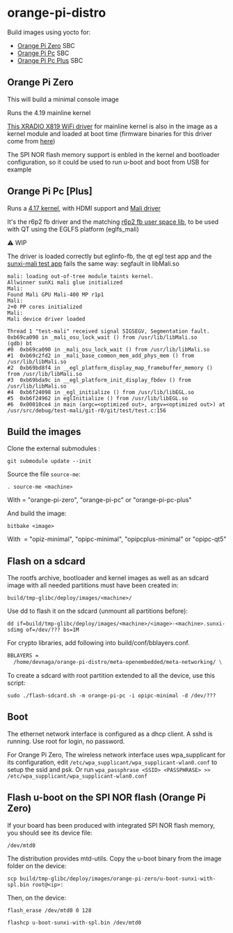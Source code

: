 # orange-pi-distro
Build images using yocto for:
- [Orange Pi Zero](http://www.orangepi.org/orangepizero/) SBC
- [Orange Pi Pc](http://www.orangepi.org/orangepipc/) SBC
- [Orange Pi Pc Plus](http://www.orangepi.org/orangepipcplus/) SBC

## Orange Pi Zero
This will build a minimal console image

Runs the 4.19 mainline kernel

[This XRADIO X819 WiFi driver](https://github.com/fifteenhex/xradio) for mainline kernel is also in the image as a kernel module and loaded at boot time (firmware binaries for this driver come from [here](https://github.com/armbian/build.git))

The SPI NOR flash memory support is enbled in the kernel and bootloader configuration, so it could be used to run u-boot and boot from USB for example

## Orange Pi Pc [Plus]

Runs a [4.17 kernel](https://github.com/megous/linux), with HDMI support and [Mali driver](https://github.com/mripard/sunxi-mali)

It's the r6p2 fb driver and the matching [r6p2 fb user space lib](https://github.com/free-electrons/mali-blobs), to be used with QT using the EGLFS platform (eglfs_mali)

:warning: WIP

The driver is loaded correctly but eglinfo-fb, the qt egl test app and the [sunxi-mali test app](https://github.com/linux-sunxi/sunxi-mali/tree/master/test) fails the same way: segfault in libMali.so

```
mali: loading out-of-tree module taints kernel.
Allwinner sunXi mali glue initialized
Mali: 
Found Mali GPU Mali-400 MP r1p1
Mali: 
2+0 PP cores initialized
Mali: 
Mali device driver loaded
```

```
Thread 1 "test-mali" received signal SIGSEGV, Segmentation fault.
0xb69ca090 in _mali_osu_lock_wait () from /usr/lib/libMali.so
(gdb) bt
#0  0xb69ca090 in _mali_osu_lock_wait () from /usr/lib/libMali.so
#1  0xb69c2fd2 in _mali_base_common_mem_add_phys_mem () from /usr/lib/libMali.so
#2  0xb69bd8f4 in __egl_platform_display_map_framebuffer_memory () from /usr/lib/libMali.so
#3  0xb69bda9c in __egl_platform_init_display_fbdev () from /usr/lib/libMali.so
#4  0xb6f24098 in _egl_initialize () from /usr/lib/libEGL.so
#5  0xb6f24962 in eglInitialize () from /usr/lib/libEGL.so
#6  0x00010ce4 in main (argc=<optimized out>, argv=<optimized out>) at /usr/src/debug/test-mali/git-r0/git/test/test.c:156
```

## Build the images
Clone the external submodules :

`git submodule update --init`

Source the file `source-me`:

`. source-me <machine>`

With <machine> = "orange-pi-zero", "orange-pi-pc" or "orange-pi-pc-plus"

And build the image:

`bitbake <image>`

With <image> = "opiz-minimal", "opipc-minimal", "opipcplus-minimal" or "opipc-qt5"

## Flash on a sdcard
The rootfs archive, bootloader and kernel images as well as an sdcard image with all needed partitions must have been created in:

`build/tmp-glibc/deploy/images/<machine>/`

Use dd to flash it on the sdcard (unmount all partitions before):

`dd if=build/tmp-glibc/deploy/images/<machine>/<image>-<machine>.sunxi-sdimg of=/dev/??? bs=1M`

For crypto libraries, add following into build/conf/bblayers.conf.

```bash
BBLAYERS =
  /home/devnaga/orange-pi-distro/meta-openembedded/meta-networking/ \
```

To create a sdcard with root partition extended to all the device, use this script:

`sudo ./flash-sdcard.sh -m orange-pi-pc -i opipc-minimal -d /dev/???`

## Boot
The ethernet network interface is configured as a dhcp client. A sshd is running. Use root for login, no password.

For Orange Pi Zero, The wireless network interface uses wpa_supplicant for its configuration, edit `/etc/wpa_supplicant/wpa_supplicant-wlan0.conf` to setup the ssid and psk. Or run `wpa_passphrase <SSID> <PASSPHRASE> >> /etc/wpa_supplicant/wpa_supplicant-wlan0.conf`

## Flash u-boot on the SPI NOR flash (Orange Pi Zero)
If your board has been produced with integrated SPI NOR flash memory, you should see its device file:

`/dev/mtd0`

The distribution provides mtd-utils. Copy the u-boot binary from the image folder on the device:

`scp build/tmp-glibc/deploy/images/orange-pi-zero/u-boot-sunxi-with-spl.bin root@<ip>:`

Then, on the device:

`flash_erase /dev/mtd0 0 128`

`flashcp u-boot-sunxi-with-spl.bin /dev/mtd0`
